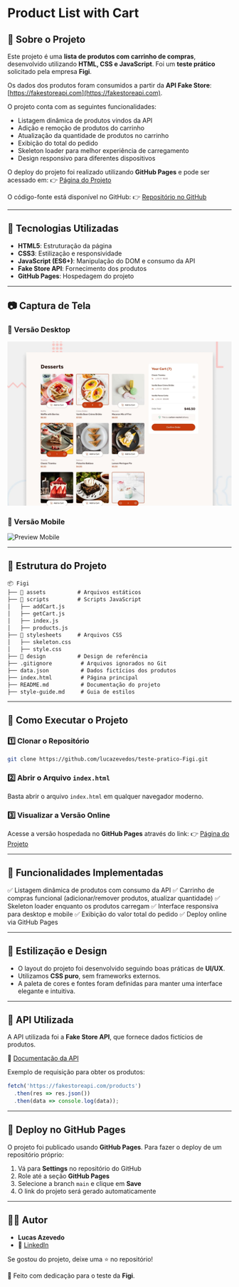 # Product List with Cart

## 📌 Sobre o Projeto
Este projeto é uma **lista de produtos com carrinho de compras**, desenvolvido utilizando **HTML, CSS e JavaScript**. Foi um **teste prático** solicitado pela empresa **Figi**.

Os dados dos produtos foram consumidos a partir da **API Fake Store**: [https://fakestoreapi.com](https://fakestoreapi.com). 

O projeto conta com as seguintes funcionalidades:
- Listagem dinâmica de produtos vindos da API
- Adição e remoção de produtos do carrinho
- Atualização da quantidade de produtos no carrinho
- Exibição do total do pedido
- Skeleton loader para melhor experiência de carregamento
- Design responsivo para diferentes dispositivos

O deploy do projeto foi realizado utilizando **GitHub Pages** e pode ser acessado em:
👉 [Página do Projeto](https://lucazevedos.github.io/teste-pratico-Figi)

O código-fonte está disponível no GitHub:
👉 [Repositório no GitHub](https://github.com/lucazevedos/teste-pratico-Figi)

---

## 🚀 Tecnologias Utilizadas
- **HTML5**: Estruturação da página
- **CSS3**: Estilização e responsividade
- **JavaScript (ES6+)**: Manipulação do DOM e consumo da API
- **Fake Store API**: Fornecimento dos produtos
- **GitHub Pages**: Hospedagem do projeto

---

## 📷 Captura de Tela
### 📌 Versão Desktop
![Preview do Projeto](./preview.jpg)

### 📌 Versão Mobile
![Preview Mobile](./preview-mobile.png)

---

## 📂 Estrutura do Projeto
```
📦 Figi
├── 📁 assets          # Arquivos estáticos
├── 📁 scripts         # Scripts JavaScript
│   ├── addCart.js
│   ├── getCart.js
│   ├── index.js
│   ├── products.js
├── 📁 stylesheets     # Arquivos CSS
│   ├── skeleton.css
│   ├── style.css
├── 📁 design          # Design de referência
├── .gitignore         # Arquivos ignorados no Git
├── data.json          # Dados fictícios dos produtos
├── index.html         # Página principal
├── README.md          # Documentação do projeto
├── style-guide.md     # Guia de estilos
```

---

## 🔧 Como Executar o Projeto
### 1️⃣ Clonar o Repositório
```sh
git clone https://github.com/lucazevedos/teste-pratico-Figi.git
```

### 2️⃣ Abrir o Arquivo `index.html`
Basta abrir o arquivo `index.html` em qualquer navegador moderno.

### 3️⃣ Visualizar a Versão Online
Acesse a versão hospedada no **GitHub Pages** através do link:
👉 [Página do Projeto](https://lucazevedos.github.io/teste-pratico-Figi)

---

## 📌 Funcionalidades Implementadas
✅ Listagem dinâmica de produtos com consumo da API 
✅ Carrinho de compras funcional (adicionar/remover produtos, atualizar quantidade)
✅ Skeleton loader enquanto os produtos carregam
✅ Interface responsiva para desktop e mobile
✅ Exibição do valor total do pedido
✅ Deploy online via GitHub Pages

---

## 🎨 Estilização e Design
- O layout do projeto foi desenvolvido seguindo boas práticas de **UI/UX**.
- Utilizamos **CSS puro**, sem frameworks externos.
- A paleta de cores e fontes foram definidas para manter uma interface elegante e intuitiva.

---

## 📡 API Utilizada
A API utilizada foi a **Fake Store API**, que fornece dados fictícios de produtos.

🔗 [Documentação da API](https://fakestoreapi.com/docs)

Exemplo de requisição para obter os produtos:
```javascript
fetch('https://fakestoreapi.com/products')
  .then(res => res.json())
  .then(data => console.log(data));
```

---

## 🚀 Deploy no GitHub Pages
O projeto foi publicado usando **GitHub Pages**. Para fazer o deploy de um repositório próprio:
1. Vá para **Settings** no repositório do GitHub
2. Role até a seção **GitHub Pages**
3. Selecione a branch `main` e clique em **Save**
4. O link do projeto será gerado automaticamente

---

## 👨‍💻 Autor
- **Lucas Azevedo**
- 💼 [LinkedIn](https://www.linkedin.com/in/lucas-azeved/)

Se gostou do projeto, deixe uma ⭐ no repositório!

🚀 Feito com dedicação para o teste da **Figi**. 

